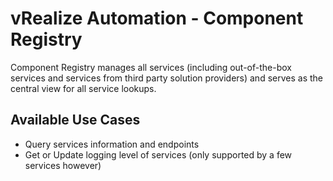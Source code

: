 # vRealize Automation - Component Registry

Component Registry manages all services (including out-of-the-box services and services from third party solution providers) and serves as the central view for all service lookups.

## Available Use Cases

* Query services information and endpoints
* Get or Update logging level of services (only supported by a few services however)
